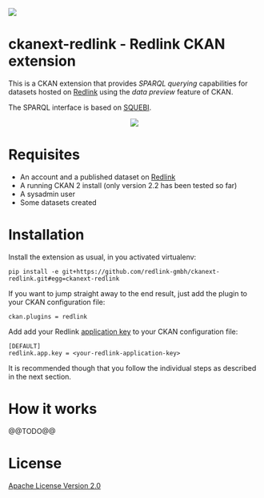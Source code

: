 <a href="http://redlink.co"><img src="http://redlink-gmbh.github.io/ckanext-redlink/images/banner.png" /></a>

ckanext-redlink - Redlink CKAN extension
===========================================================================

This is a CKAN extension that provides *SPARQL querying* capabilities for datasets
hosted on [Redlink](http://redlink.co) using the *data preview* feature of CKAN.

The SPARQL interface is based on [SQUEBI](https://github.com/tkurz/squebi).

<p align="center">
  <img src="http://redlink-gmbh.github.io/ckanext-redlink/images/ckanext-redlink-preview.png" />
</p>


Requisites
==========

* An account and a published dataset on [Redlink](https://my.redlink.io/)
* A running CKAN 2 install (only version 2.2 has been tested so far)
* A sysadmin user
* Some datasets created


Installation
============

Install the extension as usual, in you activated virtualenv:

    pip install -e git+https://github.com/redlink-gmbh/ckanext-redlink.git#egg=ckanext-redlink

If you want to jump straight away to the end result, just add the plugin to
your CKAN configuration file:

    ckan.plugins = redlink

Add add your Redlink [application key](http://dev.redlink.io/faq#get-key) to your CKAN configuration
file:

    [DEFAULT]
    redlink.app.key = <your-redlink-application-key>

It is recommended though that you follow the individual steps as described in
the next section.

How it works
============

@@TODO@@

License
=======

[Apache License Version 2.0](LICENSE.txt)
